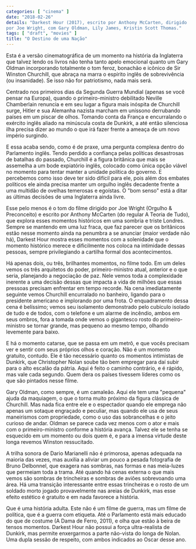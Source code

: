 ```yaml
---
categories: [ "cinema" ]
date: "2018-02-26"
details: "Darkest Hour (2017), escrito por Anthony McCarten, dirigido
por Joe Wright, com Gary Oldman, Lily James, Kristin Scott Thomas."
tags: [ "draft", "movies" ]
title: "O Destino de uma Nação"
---
```

Esta é a versão cinematográfica de um momento na história da
Inglaterra que talvez lendo os livros não tenha tanto apelo emocional
quanto um Gary Oldman incorporando totalmente o tom feroz, bonachão
e icônico de Sir Winston Churchill, que abraça na marra o espírito
inglês de sobrevivência (ou insanidade). Se isso não for patriotismo,
nada mais será.

Centrado nos primeiros dias da Segunda Guerra Mundial (apenas se
você pensar na Europa), quando o primeiro-ministro debilitado Neville
Chamberlain renuncia e em seu lugar a figura mais inóspita de Churchill
surge, Hitler e sua Alemanha nazista marcham em uníssono derrubando
países em um piscar de olhos. Tomando conta da França e encurralando
o exército inglês aliado na minúscula costa de Dunkirk, a até então
silenciosa ilha precisa dizer ao mundo o que irá fazer frente a ameaça
de um novo império surgindo.

E essa acaba sendo, como é de praxe, uma pergunta complexa dentro
do Parlamento inglês. Tendo perdido a confiança pelas políticas
desastrosas de batalhas do passado, Churchill é a figura britânica que
mais se assemelha a um bode expiatório inglês, colocado como única
opção viável no momento para tentar manter a unidade política do
governo. E percebemos como isso deve ter sido difícil para ele, pois
além dos embates políticos ele ainda precisa manter um orgulho inglês
decadente frente a uma multidão de ovelhas temerosas e egoístas. O "bom
senso" está a ditar as últimas decisões de uma Inglaterra ainda livre.

Esse pelo menos é o tom do filme dirigido por Joe Wright (Orgulho &
Preconceito) e escrito por Anthony McCarten (do regular A Teoria de
Tudo), que explora esses momentos históricos em uma sombria e triste
Londres. Sempre se mantendo em uma luz fraca, que faz parecer que os
britânicos estão nesse momento ainda na penumbra a se anunciar (maior
verdade não há), Darkest Hour mostra esses momentos com a solenidade que
o momento histórico merece e dificilmente nos coloca na intimidade dessas
pessoas, sempre privilegiando a cartilha formal dos acontecimentos.

Há apenas dois, ou três, brilhantes momentos, no filme todo. Em um
deles vemos os três arquitetos do poder, primeiro-ministro atual,
anterior e o que seria, planejando a negociação de paz. Nele vemos
toda a complexidade inerente a uma decisão dessas que impacta a vida de
milhões que essas pressoas precisam enfrentar em tempo recorde. Na cena
imediatamente seguinte vemos Churchill encurralado no banheiro, ligando
para o presidente americano e implorando por uma frota. O enquadramento
dessa cena é belíssimo; vemos seu isolamento demonstrado pelo cubículo
isolado de tudo e de todos, com o telefone e um alarme de incêndio,
ambos em seus ombros, fora a tomada onde vemos o gigantesco rosto do
primeiro-ministro se tornar grande, mas pequeno ao mesmo tempo, olhando
levemente para baixo.

E há o momento catarse, que se passa em um metrô, e que vocês precisam
ver e sentir com seus próprios olhos e coração. Não é um momento
gratuito, contudo. Ele é tão necessário quanto os momentos intimistas
de Dunkirk, que Christopher Nolan soube tão bem empregar para daí subir
para o alto escalão da pátria. Aqui é feito o caminho contrário,
e é rápido, mas vale cada segundo. Quem dera os países tivessem
líderes como os que são pintados nesse filme.

Gary Oldman, como sempre, é um camaleão. Aqui ele tem uma "pequena"
ajuda da maquiagem, o que o torna muito próximo da figura clássica de
Churchill. Mas nada fica entre ele e o espectador quando ele emprega
não apenas um sotaque engraçado e peculiar, mas quando ele usa de
seus maneirismos com propriedade, como o uso das sobrancelhas e o jeito
curioso de andar. Oldman se parece cada vez menos com o ator e mais com
o primeiro-ministro conforme a história avança. Talvez ele se tenha se
esquecido em um momento ou dois quem é, e para a imensa virtude deste
longa revemos Winston ressucitado.

A trilha sonora de Dario Marianelli não é primorosa, apenas adequada na
maioria das vezes, mas auxilia a aliviar um pouco a pesada fotografia de
Bruno Delbonnel, que exagera nas sombras, nas formas e nas meia-luzes
que permeiam toda a trama. Até quando há cenas externa o que mais
vemos são sombras de trincheiras e sombras de aviões sobrevoando uma
área. Há uma transição interessante entre essas trincheiras e o
rosto de um soldado morto jogado provavelmente nas areias de Dunkirk,
mas esse efeito estético é gratuito e em nada favorece a história.

Que é uma história adulta. Este não é um filme de guerra, mas um
filme de política, que é a guerra com etiqueta. Até o Parlamento
está mais educado do que de costume (A Dama de Ferro, 2011), e olha que
estão à beira de tensos momentos. Darkest Hour não possui a força
ultra-realista de Dunkirk, mas permite enxergarmos a parte não-vista
do longa de Nolan. Uma dupla sessão de respeito, com ambos indicados
ao Oscar desse ano.
